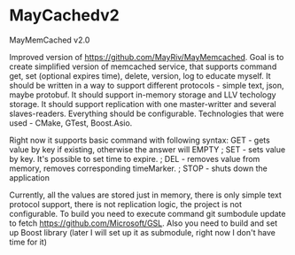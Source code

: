 # MayCachedv2
MayMemCached v2.0

Improved version of https://github.com/MayRiv/MayMemcached.
Goal is to create simplified version of memcached service, that supports command get, set (optional expires time), delete, version, log to educate myself. 
It should be written in a way to support different protocols - simple text, json, maybe protobuf.
It should support in-memory storage and LLV techology storage.
It should support replication with one master-writter and several slaves-readers.
Everything should be configurable.
Technologies that were used - CMake, GTest, Boost.Asio.


Right now it supports basic command with following syntax:
GET <id> - gets value by key if existing, otherwise the answer will EMPTY ;
SET <id> <value> <optional seconds> - sets value by key. It's possible to set time to expire. ; 
DEL <id> - removes value from memory, removes corresponding timeMarker. ;
STOP - shuts down the application

Currently, all the values are stored just in memory,  there is only simple text protocol support, there is not replication logic, the project is not configurable.
To build you need to execute command git sumbodule update to fetch https://github.com/Microsoft/GSL.
Also you need to build and set up Boost library (later I will set up it as submodule, right now I don't have time for it)

